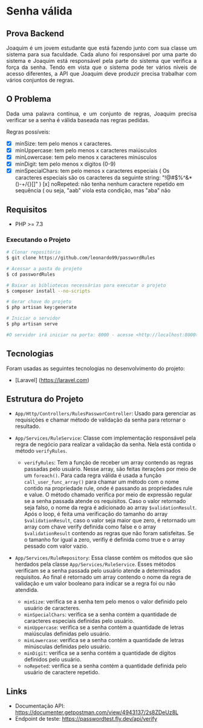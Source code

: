 # Senha válida
## Prova Backend
<p align="justify">
Joaquim é um jovem estudante que está fazendo junto com sua classe um sistema para sua faculdade.
Cada aluno foi responsável por uma parte do sistema e Joaquim está responsável pela parte do sistema
que verifica a força da senha.
Tendo em vista que o sistema pode ter vários níveis de acesso diferentes, a API que Joaquim deve
produzir precisa trabalhar com vários conjuntos de regras.
</p>

## O Problema
<p align="justify">
Dada uma palavra contínua, e um conjunto de regras, Joaquim precisa verificar se a senha é válida
baseada nas regras pedidas.
</p>
<p>Regras possíveis:</p>

- [x] minSize: tem pelo menos x caracteres.
- [x] minUppercase: tem pelo menos x caracteres maiúsculos
- [X] minLowercase: tem pelo menos x caracteres minúsculos
- [x] minDigit: tem pelo menos x dígitos (0-9)
- [x] minSpecialChars: tem pelo menos x caracteres especiais ( Os caracteres especiais são os
caracteres da seguinte string: "!@#$%^&*()-+\/{}[]" )
[x] noRepeted: não tenha nenhum caractere repetido em sequência ( ou seja, "aab" viola esta condição, mas "aba" não

## Requisitos
- PHP >= 7.3

### Executando o Projeto
```bash
# Clonar repositório
$ git clone https://github.com/leonardo99/passwordRules

# Acessar a pasta do projeto
$ cd passwordRules

# Baixar as bibliotecas necessárias para executar o projeto
$ composer install --no-scripts

# Gerar chave do projeto
$ php artisan key:generate

# Iniciar o servidor
$ php artisan serve

#O servidor irá iniciar na porta: 8000 - acesse <http://localhost:8000>
```
## Tecnologias

Foram usadas as seguintes tecnologias no desenvolvimento do projeto:

- [Laravel] (https://laravel.com)

## Estrutura do Projeto
- `App/Http/Controllers/RulesPassworController`: Usado para gerenciar as requisições e chamar método de validação da senha para retornar o resultado.

- `App/Services/RuleService`: Classe com implementação responsável pela regra de negócio para realizar a validação da senha. Nela está contida o método `verifyRules`.
    - `verifyRules`: Tem a função de receber um array contendo as regras passadas pelo usuário. Nesse array, são feitas iterações por meio de um `foreach()`. Para cada regra válida é usada a função `call_user_func_array()` para chamar um método com o nome contido na propriedade rule, onde é passando as propriedades rule e value. O método chamado verifica por meio de expressão regular se a senha passada atende os requisitos. Caso o valor retornado seja falso, o nome da regra é adicionado ao array `$validationResult`. Após o loop, é feita uma verificação do tamanho do array `$validationResult`, caso o valor seja maior que zero, é retornado um array com chave verify definida como false e o array `$validationResult` contendo as regras que não foram satisfeitas. Se o tamanho for igual a zero, verifiy é definida como true e o array pessado com valor vazio. 

- `App/Services/RuleRepository`: Essa classe contém os métodos que são herdados pela classe `App/Services/RuleService`. Esses métodos verificam se a senha passada pelo usuário atende a determinados requisitos. Ao final é retornado um array contendo o nome da regra de validação e um valor booleano para indicar se a regra foi ou não atendida.
    - `minSize`: verifica se a senha tem pelo menos o valor definido pelo usuário de caracteres.
    - `minSpecialChars`: verifica se a senha contém a quantidade de caracteres especiais definidas pelo usuário.
    - `minUppercase`: verifica se a senha contém a quantidade de letras maiúsculas definidas pelo usuário.
    - `minLowercase`: verifica se a senha contém a quantidade de letras minúsculas definidas pelo usuário.
    - `minDigit`: verifica se a senha contém a quantidade de dígitos definidos pelo usuário.
    - `noRepeted`: verifica se a senha contém a quantidade definida pelo usuário de caractere repetido.
    
## Links
- Documentação API: https://documenter.getpostman.com/view/4943137/2s8ZDeUz8L
- Endpoint de teste: https://passwordtest.fly.dev/api/verify
